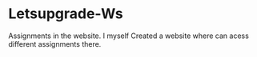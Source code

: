 # Letsupgrade-Ws
Assignments in the website.
I myself Created a website where can acess different assignments there.
